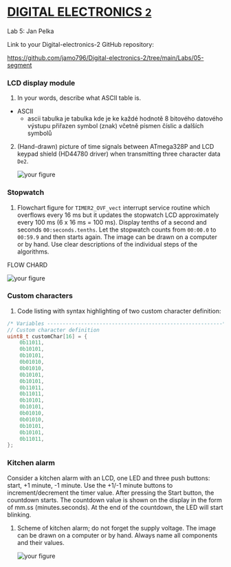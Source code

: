 # [DIGITAL ELECTRONICS <font size="5"> 2 </font>](https://github.com/jamo796/Digital-electronics-2/)
 
Lab 5: Jan Pelka

Link to your Digital-electronics-2 GitHub repository:

https://github.com/jamo796/Digital-electronics-2/tree/main/Labs/05-segment

### LCD display module

1. In your words, describe what ASCII table is.
- ASCII
    - ascii tabulka je tabulka kde je ke každé hodnotě
    8 bitového datového výstupu přiřazen symbol (znak) včetně písmen číslic a dalších symbolů

2. (Hand-drawn) picture of time signals between ATmega328P and LCD keypad shield (HD44780 driver) when transmitting three character data `De2`.

   ![your figure]()


### Stopwatch

1. Flowchart figure for `TIMER2_OVF_vect` interrupt service routine which overflows every 16&nbsp;ms but it updates the stopwatch LCD approximately every 100&nbsp;ms (6 x 16&nbsp;ms = 100&nbsp;ms). Display tenths of a second and seconds `00:seconds.tenths`. Let the stopwatch counts from `00:00.0` to `00:59.9` and then starts again. The image can be drawn on a computer or by hand. Use clear descriptions of the individual steps of the algorithms.

FLOW CHARD

   ![your figure]()


### Custom characters

1. Code listing with syntax highlighting of two custom character definition:

```c
/* Variables ---------------------------------------------------------*/
// Custom character definition
uint8_t customChar[16] = {
    0b11011,
    0b10101,
    0b10101,
    0b01010,
    0b01010,
    0b10101,
    0b10101,
    0b11011,
    0b11011,
    0b10101,
    0b10101,
    0b01010,
    0b01010,
    0b10101,
    0b10101,
    0b11011,
};
```


### Kitchen alarm

Consider a kitchen alarm with an LCD, one LED and three push buttons: start, +1 minute, -1 minute. Use the +1/-1 minute buttons to increment/decrement the timer value. After pressing the Start button, the countdown starts. The countdown value is shown on the display in the form of mm.ss (minutes.seconds). At the end of the countdown, the LED will start blinking.

1. Scheme of kitchen alarm; do not forget the supply voltage. The image can be drawn on a computer or by hand. Always name all components and their values.

   ![your figure]()